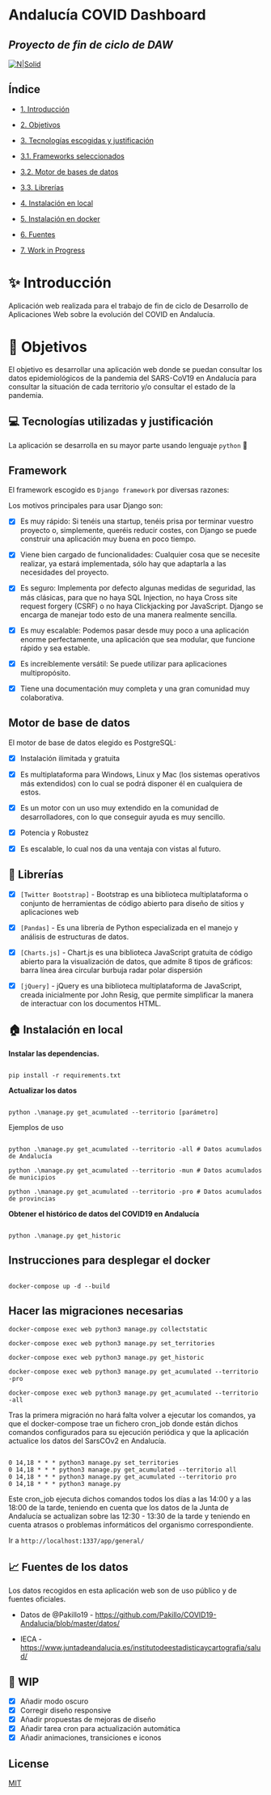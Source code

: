 # Andalucía COVID Dashboard

## _Proyecto de fin de ciclo de DAW_

  

[![N|Solid](https://www.djangoproject.com/m/img/badges/djangomade124x25.gif)](https://nodesource.com/products/nsolid)

  

## Índice

-  [1. Introducción](#introduccion)

-  [2. Objetivos](#objetivos)

-  [3. Tecnologías escogidas y justificación](#tecnologías)

-  [3.1. Frameworks seleccionados](#framework)

-  [3.2. Motor de bases de datos](#bbdd)

-  [3.3. Librerías](#librerias)

-  [4. Instalación en local](#instalacion_local)

-  [5. Instalación en docker](#instalacion_docker)

-  [6. Fuentes](#fuentes)

-  [7. Work in Progress](#WIP)

# :sparkles: Introducción

<a  name="introduccion"></a>

  

Aplicación web realizada para el trabajo de fin de ciclo de Desarrollo de Aplicaciones Web sobre la evolución del COVID en Andalucía.

  

# :checkered_flag: Objetivos

<a  name="objetivos"></a>

El objetivo es desarrollar una aplicación web donde se puedan consultar los datos epidemiológicos de la pandemia del SARS-CoV19 en Andalucía para consultar la situación de cada territorio y/o consultar el estado de la pandemia.

  

## :computer: Tecnologías utilizadas y justificación

<a  name="tecnologías"></a>

  

La aplicación se desarrolla en su mayor parte usando lenguaje `python` :snake:

  

## Framework

<a  name="framework"></a>

El framework escogido es `Django framework` por diversas razones:

Los motivos principales para usar Django son:

  

-  [x] Es muy rápido: Si tenéis una startup, tenéis prisa por terminar vuestro proyecto o, simplemente, queréis reducir costes, con Django se puede construir una aplicación muy buena en poco tiempo.

-  [x] Viene bien cargado de funcionalidades: Cualquier cosa que se necesite realizar, ya estará implementada, sólo hay que adaptarla a las necesidades del proyecto.

-  [x] Es seguro: Implementa por defecto algunas medidas de seguridad, las más clásicas, para que no haya SQL Injection, no haya Cross site request forgery (CSRF) o no haya Clickjacking por JavaScript. Django se encarga de manejar todo esto de una manera realmente sencilla.

-  [x] Es muy escalable: Podemos pasar desde muy poco a una aplicación enorme perfectamente, una aplicación que sea modular, que funcione rápido y sea estable.

-  [x] Es increíblemente versátil: Se puede utilizar para aplicaciones multipropósito.

-  [x] Tiene una documentación muy completa y una gran comunidad muy colaborativa.

  

## Motor de base de datos

<a  name="bbdd"></a>

El motor de base de datos elegido es PostgreSQL:

- [x] Instalación ilimitada y gratuita

- [x] Es multiplataforma para Windows, Linux y Mac (los sistemas operativos más extendidos) con lo cual se podrá disponer él en cualquiera de estos.

- [x] Es un motor con un uso muy extendido en la comunidad de desarrolladores, con lo que conseguir ayuda es muy sencillo.

- [x] Potencia y Robustez

- [x] Es escalable, lo cual nos da una ventaja con vistas al futuro.

  

## :book: Librerías

<a  name="librerias"></a>

- [x] `[Twitter Bootstrap]` - Bootstrap es una biblioteca multiplataforma o conjunto de herramientas de código abierto para diseño de sitios y aplicaciones web

- [x] `[Pandas]` - Es una librería de Python especializada en el manejo y análisis de estructuras de datos.

- [x] `[Charts.js]` - Chart.js es una biblioteca JavaScript gratuita de código abierto para la visualización de datos, que admite 8 tipos de gráficos: barra línea área circular burbuja radar polar dispersión

- [x] `[jQuery]` - jQuery es una biblioteca multiplataforma de JavaScript, creada inicialmente por John Resig, que permite simplificar la manera de interactuar con los documentos HTML.

  

## :house: Instalación en local

<a  name="instalacion_local"></a>

  

**Instalar las dependencias.**

```

pip install -r requirements.txt

```

  

**Actualizar los datos**

  

```

python .\manage.py get_acumulated --territorio [parámetro]

```

Ejemplos de uso

```

python .\manage.py get_acumulated --territorio -all # Datos acumulados de Andalucía

python .\manage.py get_acumulated --territorio -mun # Datos acumulados de municipios

python .\manage.py get_acumulated --territorio -pro # Datos acumulados de provincias

```

  

**Obtener el histórico de datos del COVID19 en Andalucía**

```

python .\manage.py get_historic

```

  

## Instrucciones para desplegar el docker

<a  name="instalacion_docker"></a>

```

docker-compose up -d --build

```

## Hacer las migraciones necesarias

  
```
docker-compose exec web python3 manage.py collectstatic

docker-compose exec web python3 manage.py set_territories

docker-compose exec web python3 manage.py get_historic

docker-compose exec web python3 manage.py get_acumulated --territorio -pro

docker-compose exec web python3 manage.py get_acumulated --territorio -all

```


Tras la primera migración no hará falta volver a ejecutar los comandos, ya que el docker-compose trae un fichero cron_job donde están dichos comandos configurados para su ejecución periódica y que la aplicación actualice los datos del SarsCOv2 en Andalucía.


```

0 14,18 * * * python3 manage.py set_territories
0 14,18 * * * python3 manage.py get_acumulated --territorio all
0 14,18 * * * python3 manage.py get_acumulated --territorio pro
0 14,18 * * * python3 manage.py 

```
Este cron_job ejecuta dichos comandos todos los días a las 14:00 y a las 18:00 de la tarde, teniendo en cuenta que los datos de la Junta de Andalucía se actualizan sobre las 12:30 - 13:30 de la tarde y teniendo en cuenta atrasos o problemas informáticos del organismo correspondiente. 
  
Ir a `http://localhost:1337/app/general/`

  

## :chart_with_upwards_trend: Fuentes de los datos

<a  name="fuentes"></a>

Los datos recogidos en esta aplicación web son de uso público y de fuentes oficiales.

- Datos de @Pakillo19 - https://github.com/Pakillo/COVID19-Andalucia/blob/master/datos/

- IECA - https://www.juntadeandalucia.es/institutodeestadisticaycartografia/salud/

  

## :pencil: WIP

<a  name="wip"></a>

- [x] Añadir modo oscuro
- [x] Corregir diseño responsive
- [x] Añadir propuestas de mejoras de diseño
- [x] Añadir tarea cron para actualización automática
- [x] Añadir animaciones, transiciones e iconos
## License

[MIT](https://choosealicense.com/licenses/mit/)